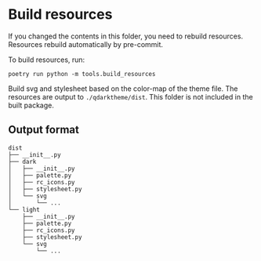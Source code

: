 # Build resources

If you changed the contents in this folder, you need to rebuild resources.
Resources rebuild automatically by pre-commit.

To build resources, run:

```Plaintext
poetry run python -m tools.build_resources
```

Build svg and stylesheet based on the color-map of the theme file.
The resources are output to `./qdarktheme/dist`.
This folder is not included in the built package.

## Output format

```Plaintext
dist
├── __init__.py
├── dark
│   ├── __init__.py
│   ├── palette.py
│   ├── rc_icons.py
│   ├── stylesheet.py
│   └── svg
│       └── ...
└── light
    ├── __init__.py
    ├── palette.py
    ├── rc_icons.py
    ├── stylesheet.py
    └── svg
        └── ...
```
